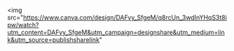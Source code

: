 <!--<img src="https://images.pexels.com/photos/248510/pexels-photo-248510.jpeg?auto=compress&cs=tinysrgb&w=1260&h=750&dpr=1" alt="header" width="100%" height="250"/>
-->
<!-- <img src="https://cdn.gencraft.com/prod/user/b450d11c-71c5-4f15-93ef-ba6200a3352a/84e973f1-14a7-44a2-915a-31e82f0dc278/images/image0_0.jpg?Expires=1696043009&Signature=lgxZqddU9CP09wpx6Gek3Mp34p0~OFhIjpR02kbFbkVvsxOw-sqX7UzUKqDKPun3pbjNGrvr~Ymbuq5nKrMaz8hDWn-IOf4ObZS9U0sLgJnt5AtwwxnzRZ8iTQoU53WBhzfb5V7c0dWjv3s15-JunLmVudM5IMBcNJhGGNMcPFZrFV5KDoy-SzEV343XEGAU8PgIdtjVn1nTAPu5qxs6f~rxdEGmYG~T2nJsHo-1kF-6JWzGXPa9Tq6FPuh3NMOYS6omM7N6fa0tfh9RDGcaAqllOb~aZ1XRhP3ioxHoh0qBNGjPsrzRnRHGwa7TyB8Ving6wAHZfH1MKP4jI20aVg__&Key-Pair-Id=K3RDDB1TZ8BHT8" alt="header" width="100%" height="150" /> -->

<img src="https://www.canva.com/design/DAFvy_SfgeM/q8rcUn_3wdInYHqS3t8ipw/watch?utm_content=DAFvy_SfgeM&utm_campaign=designshare&utm_medium=link&utm_source=publishsharelink"
